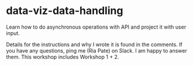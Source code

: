 # data-viz-data-handling
Learn how to do asynchronous operations with API and project it with user input.

Details for the instructions and why I wrote it is found in the comments. If you have any questions, ping me (Ria Pate) on Slack. I am happy to answer them. 
This workshop includes Workshop 1 + 2. 
